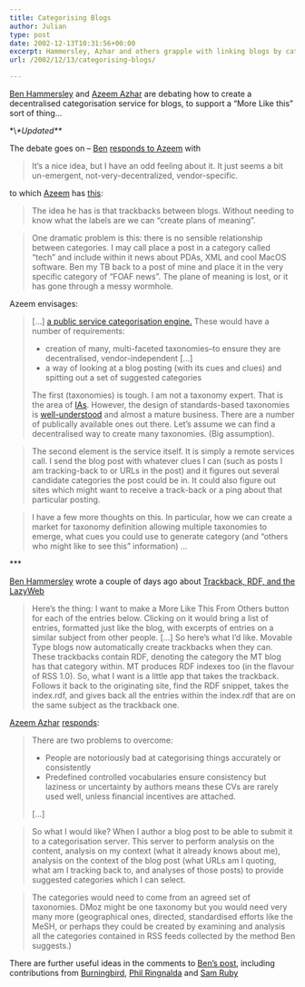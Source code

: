 ```yaml
---
title: Categorising Blogs
author: Julian
type: post
date: 2002-12-13T10:31:56+00:00
excerpt: Hammersley, Azhar and others grapple with linking blogs by category
url: /2002/12/13/categorising-blogs/

---
```

[Ben Hammersley][1] and [Azeem Azhar][2] are debating how to create a decentralised categorisation service for blogs, to support a &#8220;More Like this&#8221; sort of thing&#8230;
  
<!--more-->


  
\*\\*\*Updated\*\**
  
The debate goes on &#8211; [Ben][1] [responds to Azeem][3] with

> It&#8217;s a nice idea, but I have an odd feeling about it. It just seems a bit un-emergent, not-very-decentralized, vendor-specific.

to which [Azeem][2] has [this][4]:

> The idea he has is that trackbacks between blogs. Without needing to know what the labels are we can &#8220;create plans of meaning&#8221;.
  
> One dramatic problem is this: there is no sensible relationship between categories. I may call place a post in a category called &#8220;tech&#8221; and include within it news about PDAs, XML and cool MacOS software. Ben my TB back to a post of mine and place it in the very specific category of &#8220;FOAF news&#8221;. The plane of meaning is lost, or it has gone through a messy wormhole. 

Azeem envisages:

> [&#8230;] [a public service categorisation engine.][5] These would have a number of requirements:
> 
>   * creation of many, multi-faceted taxonomies&#8211;to ensure they are decentralised, vendor-independent [&#8230;]
>   * a way of looking at a blog posting (with its cues and clues) and spitting out a set of suggested categories
> 
> The first (taxonomies) is tough. I am not a taxonomy expert. That is the area of [IAs][6]. However, the design of standards-based taxonomies is [well-understood][7] and almost a mature business. There are a number of publically available ones out there. Let&#8217;s assume we can find a decentralised way to create many taxonomies. (Big assumption).
  
> The second element is the service itself. It is simply a remote services call. I send the blog post with whatever clues I can (such as posts I am tracking-back to or URLs in the post) and it figures out several candidate categories the post could be in. It could also figure out sites which might want to receive a track-back or a ping about that particular posting.
  
> I have a few more thoughts on this. In particular, how we can create a market for taxonomy definition allowing multiple taxonomies to emerge, what cues you could use to generate category (and &#8220;others who might like to see this&#8221; information) &#8230;

\***
  
[Ben Hammersley][1] wrote a couple of days ago about [Trackback, RDF, and the LazyWeb][8] 

> Here&#8217;s the thing: I want to make a More Like This From Others button for each of the entries below. Clicking on it would bring a list of entries, formatted just like the blog, with excerpts of entries on a similar subject from other people. [&#8230;] So here&#8217;s what I&#8217;d like. Movable Type blogs now automatically create trackbacks when they can. These trackbacks contain RDF, denoting the category the MT blog has that category within. MT produces RDF indexes too (in the flavour of RSS 1.0). So, what I want is a little app that takes the trackback. Follows it back to the originating site, find the RDF snippet, takes the index.rdf, and gives back all the entries within the index.rdf that are on the same subject as the trackback one.

[Azeem Azhar][2] [responds][9]:

> There are two problems to overcome:
> 
>   * People are notoriously bad at categorising things accurately or consistently
>   * Predefined controlled vocabularies ensure consistency but laziness or uncertainty by authors means these CVs are rarely used well, unless financial incentives are attached.
> 
> [&#8230;]
  
> So what I would like? When I author a blog post to be able to submit it to a categorisation server. This server to perform analysis on the content, analysis on my context (what it already knows about me), analysis on the context of the blog post (what URLs am I quoting, what am I tracking back to, and analyses of those posts) to provide suggested categories which I can select.
  
> The categories would need to come from an agreed set of taxonomies. DMoz might be one taxonomy but you would need very many more (geographical ones, directed, standardised efforts like the MeSH, or perhaps they could be created by examining and analysis all the categories contained in RSS feeds collected by the method Ben suggests.) 

There are further useful ideas in the comments to [Ben&#8217;s post][10], including contributions from [Burningbird][11], [Phil Ringnalda][12] and [Sam Ruby][13]

 [1]: http://www.benhammersley.com/
 [2]: http://azeem.azhar.co.uk/
 [3]: http://www.benhammersley.com/archives/003379.html#003379
 [4]: http://azeem.azhar.co.uk/archives/000261.php
 [5]: http://www.monkeyx.com/archives/www_semantic_web/categorisation_server.html
 [6]: http://www.iaslash.org/
 [7]: http://www.boxesandarrows.com/archives/all_about_facets_controlled_vocabularies.php
 [8]: http://www.benhammersley.com/archives/003371.html#003371 "Ben Hammersley.com: Trackback, RDF, and the LazyWeb"
 [9]: http://azeem.azhar.co.uk/archives/000261.php "azeem.azhar.co.uk: Auto trackback and categorising blogs"
 [10]: http://www.benhammersley.com/archives/003371.html#003371
 [11]: http://weblog.burningbird.net/
 [12]: http://philringnalda.com/
 [13]: http://www.intertwingly.net/blog/